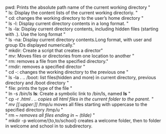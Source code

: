 pwd: Prints the absolute path name of the current working directory "<br />"
ls: Display the content lists of the current working directoriy. "<br />"
cd: changes the working directory to the user’s home directory "<br />"
ls -l: Display current directory contents in a long format. "<br />"
ls -la: Display current directory contents, including hidden files (starting with .). Use the long format "<br />"
ls -na: Display current directory contents.Long format, with user and group IDs displayed numerically."<br />"
mkdir: Create a script that creates a director"<br />"
mv: Moves files or directories from one location to another "<br />"
rm: removes a file from the specified directory."<br />"
rmdir: removes a specified director "<br />"
cd -: changes the working directory to the previous one "<br />"
ls -la . .. /boot: list files(hidden and more) in current directory, previous directory and /boot directory "<br />" 
file: prints the type of the file "<br />"
ln -s /bin/ls __ls__: Create a symbolic link to /bin/ls, named __ls__ "<br />"
cp -r *.html . .. copies all html files in the current folder to the parent. "<br />"
mv [[:upper:]]* /tmp/u moves all files starting with uppercase to the specified directory /tmp/u "<br />"
rm *~ removes all files ending in ~ (tilde)* "<br />" 
mkdir -p welcome/{to,to/school} creates a welcome folder, then to folder in welcome and school in to subdirectory.
